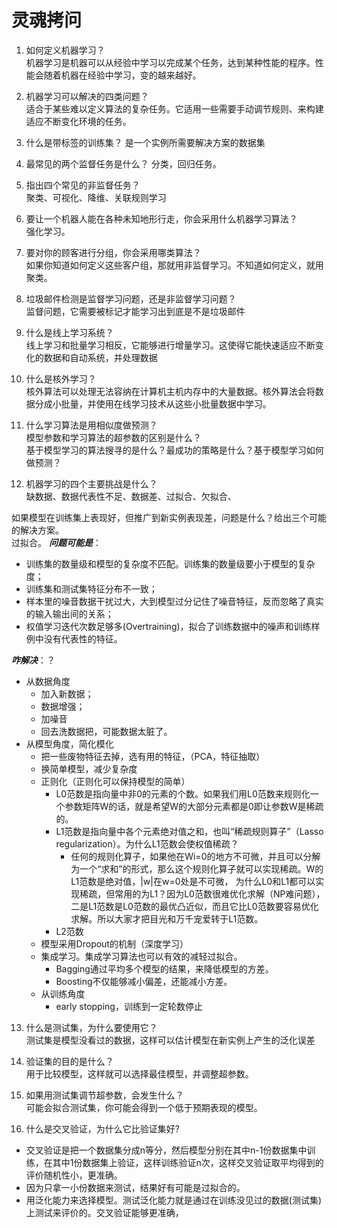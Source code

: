 # 灵魂拷问

1. 如何定义机器学习？  
机器学习是机器可以从经验中学习以完成某个任务，达到某种性能的程序。性能会随着机器在经验中学习，变的越来越好。  


2. 机器学习可以解决的四类问题？  
适合于某些难以定义算法的复杂任务。它适用一些需要手动调节规则、来构建适应不断变化环境的任务。  

3. 什么是带标签的训练集？
是一个实例所需要解决方案的数据集

4. 最常见的两个监督任务是什么？ 
分类，回归任务。   

5. 指出四个常见的非监督任务？  
聚类、可视化、降维、关联规则学习  


6. 要让一个机器人能在各种未知地形行走，你会采用什么机器学习算法？  
强化学习。  


7. 要对你的顾客进行分组，你会采用哪类算法？  
如果你知道如何定义这些客户组，那就用非监督学习。不知道如何定义，就用聚类。

8. 垃圾邮件检测是监督学习问题，还是非监督学习问题？  
监督问题，它需要被标记才能学习出到底是不是垃圾邮件

9. 什么是线上学习系统？  
线上学习和批量学习相反，它能够进行增量学习。这使得它能快速适应不断变化的数据和自动系统，并处理数据  

10. 什么是核外学习？  
核外算法可以处理无法容纳在计算机主机内存中的大量数据。核外算法会将数据分成小批量，并使用在线学习技术从这些小批量数据中学习。

11. 什么学习算法是用相似度做预测？  
模型参数和学习算法的超参数的区别是什么？  
基于模型学习的算法搜寻的是什么？最成功的策略是什么？基于模型学习如何做预测？  

12. 机器学习的四个主要挑战是什么？  
缺数据、数据代表性不足、数据差、过拟合、欠拟合、

如果模型在训练集上表现好，但推广到新实例表现差，问题是什么？给出三个可能的解决方案。  
过拟合。
***问题可能是***：
+ 训练集的数量级和模型的复杂度不匹配。训练集的数量级要小于模型的复杂度；
+ 训练集和测试集特征分布不一致；
+ 样本里的噪音数据干扰过大，大到模型过分记住了噪音特征，反而忽略了真实的输入输出间的关系；
+ 权值学习迭代次数足够多(Overtraining)，拟合了训练数据中的噪声和训练样例中没有代表性的特征。

***咋解决***：？
+ 从数据角度
  + 加入新数据；
  + 数据增强；
  + 加噪音
  + 回去洗数据把，可能数据太脏了。
+ 从模型角度，简化模化
  + 把一些废物特征去掉，选有用的特征，（PCA，特征抽取）
  + 换简单模型，减少复杂度
  + 正则化（正则化可以保持模型的简单）
    + L0范数是指向量中非0的元素的个数。如果我们用L0范数来规则化一个参数矩阵W的话，就是希望W的大部分元素都是0即让参数W是稀疏的。 
    + L1范数是指向量中各个元素绝对值之和，也叫“稀疏规则算子”（Lasso regularization）。为什么L1范数会使权值稀疏？
      + 任何的规则化算子，如果他在Wi=0的地方不可微，并且可以分解为一个“求和”的形式，那么这个规则化算子就可以实现稀疏。W的L1范数是绝对值，|w|在w=0处是不可微， 为什么L0和L1都可以实现稀疏，但常用的为L1？因为L0范数很难优化求解（NP难问题），二是L1范数是L0范数的最优凸近似，而且它比L0范数要容易优化求解。所以大家才把目光和万千宠爱转于L1范数。 
    + L2范数
  + 模型采用Dropout的机制（深度学习）
  + 集成学习。集成学习算法也可以有效的减轻过拟合。
    + Bagging通过平均多个模型的结果，来降低模型的方差。
    + Boosting不仅能够减小偏差，还能减小方差。
  + 从训练角度
    + early stopping，训练到一定轮数停止




13. 什么是测试集，为什么要使用它？  
测试集是模型没看过的数据，这样可以估计模型在新实例上产生的泛化误差

14. 验证集的目的是什么？  
用于比较模型，这样就可以选择最佳模型，并调整超参数。

15. 如果用测试集调节超参数，会发生什么？  
可能会拟合测试集，你可能会得到一个低于预期表现的模型。

16. 什么是交叉验证，为什么它比验证集好?
 
+ 交叉验证是把一个数据集分成n等分，然后模型分别在其中n-1份数据集中训练，在其中1份数据集上验证，这样训练验证n次，这样交叉验证取平均得到的评价随机性小，更准确。
+ 因为只拿一小份数据来测试，结果好有可能是过拟合的。
+ 用泛化能力来选择模型。测试泛化能力就是通过在训练没见过的数据(测试集)上测试来评价的。交叉验证能够更准确，